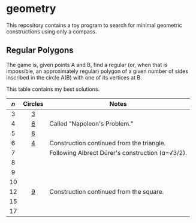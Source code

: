 # geometry
This repository contains a toy program to search for minimal geometric
constructions using only a compass.

## Regular Polygons
The game is, given points A and B, find a regular (or, when that is impossible,
an approximately regular) polygon of a given number of sides inscribed in the
circle A(B) with one of its vertices at B.

This table contains my best solutions.

|_n_|Circles|Notes                                             |
|:-:|:-----:|--------------------------------------------------|
|3  |[3][i3]|                                                  |
|4  |[6][i4]|Called "Napoleon's Problem."                      |
|5  |[8][i5]|                                                  |
|6  |[4][i6]|Construction continued from the triangle.         |
|7  |       |Following Albrect Dürer's construction (_a_=√3/2).|
|8  |       |                                                  |
|9  |       |                                                  |
|10 |       |                                                  |
|12 |[9][iC]|Construction continued from the square.           |
|15 |       |                                                  |
|17 |       |                                                  |

[i3]: https://amissio.net/geo/constructions/inscribed_equilateral_triangle.svg
[i4]: https://amissio.net/geo/constructions/square_2.svg
[i5]: https://amissio.net/geo/constructions/inscribed_regular_pentagon.svg
[i6]: https://amissio.net/geo/constructions/regular_hexagon.svg
[iC]: https://amissio.net/geo/constructions/regular_dodecagon.svg
